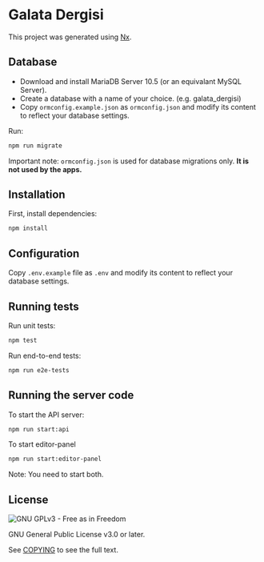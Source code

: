# Galata Dergisi

This project was generated using [Nx](https://nx.dev).

## Database

- Download and install MariaDB Server 10.5 (or an equivalant MySQL Server).
- Create a database with a name of your choice. (e.g. galata_dergisi)
- Copy `ormconfig.example.json` as `ormconfig.json` and modify its content to
reflect your database settings.

Run:

```bash
npm run migrate
```

Important note: `ormconfig.json` is used for database migrations only. **It is not
used by the apps.**

## Installation

First, install dependencies:

```bash
npm install
```

## Configuration

Copy `.env.example` file as `.env` and modify its content to reflect your database
settings.

## Running tests

Run unit tests:

```bash
npm test
```

Run end-to-end tests:

```bash
npm run e2e-tests
```

## Running the server code

To start the API server:

```bash
npm run start:api
```

To start editor-panel

```bash
npm run start:editor-panel
```

Note: You need to start both.

## License

![GNU GPLv3 - Free as in Freedom](https://www.gnu.org/graphics/gplv3-with-text-136x68.png)

GNU General Public License v3.0 or later.

See [COPYING](COPYING) to see the full text.
